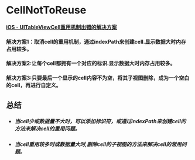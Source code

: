 # CellNotToReuse
[**iOS - UITableViewCell重用机制出错的解决方案**]()

#### 解决方案1：取消cell的重用机制，通过indexPath来创建cell.显示数据大时内存占用较多。

#### 解决方案2:让每个cell都拥有一个对应的标识.显示数据大时内存占用较多。

#### 解决方案3:只要最后一个显示的cell内容不为空，将其子视图删除，成为一个空白的cell，再进行自定义。

## 总结

- ##### 当cell少或数据量不大时，可以添加标识符，或通过indexPath来创建cell的方法来解决cell的重用问题。
- ##### 当cell重用较多时或数据量大时,删除cell的子视图的方法来解决cell的常用问题。
